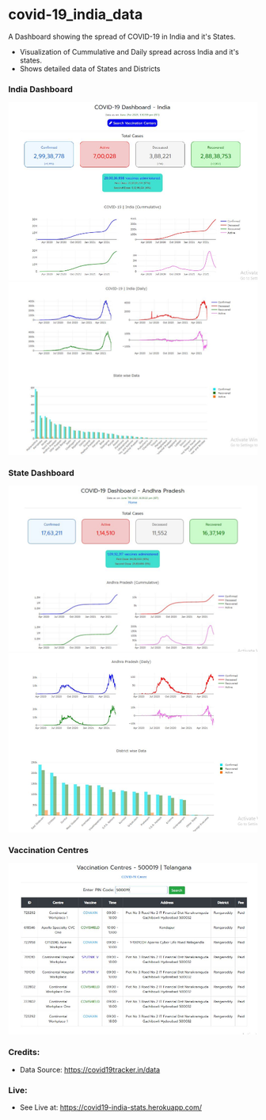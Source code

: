 # covid-19_india_data
A Dashboard showing the spread of COVID-19 in India and it's States.
  - Visualization of Cummulative and Daily spread across India and it's states.
  - Shows detailed data of States and Districts

### India Dashboard
![India Statistics](https://raw.githubusercontent.com/Ram-95/covid-19_india_data/main/screenshots/India-1.JPG)
![India Statistics](https://raw.githubusercontent.com/Ram-95/covid-19_india_data/main/screenshots/India-2.JPG)

### State Dashboard
![State Statistics](https://raw.githubusercontent.com/Ram-95/covid-19_india_data/main/screenshots/State-1.JPG)
![State Statistics](https://raw.githubusercontent.com/Ram-95/covid-19_india_data/main/screenshots/State-2.JPG)

### Vaccination Centres
![Vaccine Centers](https://raw.githubusercontent.com/Ram-95/covid-19_india_data/main/screenshots/Vaccine_Center.JPG)

### Credits:
- Data Source: https://covid19tracker.in/data

### Live:
- See Live at: https://covid19-india-stats.herokuapp.com/
